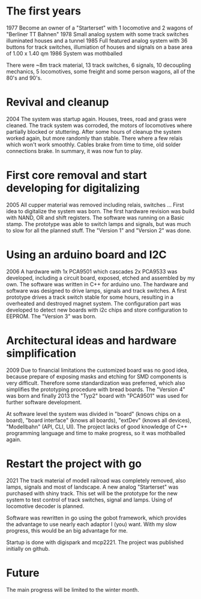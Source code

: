 # The first years
1977 Become an owner of a "Starterset" with 1 locomotive and 2 wagons of "Berliner TT Bahnen"
1978 Small analog system with some track switches illuminated houses and a tunnel
1985 Full featured analog system with 36 buttons for track switches, illumiation of houses and signals on a base area of 1.00 x 1.40 qm
1986 System was mothballed

There were ~8m track material, 13 track switches, 6 signals, 10 decoupling mechanics, 5 locomotives, some freight and some person wagons, all of the 80's and 90's.

# Revival and cleanup
2004 The system was startup again. Houses, trees, road and grass were cleaned. The track system was corroded, the motors of locomotives where partially blocked or stuttering. 
After some hours of cleanup the system worked again, but more randomly than stable. There where a few relais which won't work smoothly.
Cables brake from time to time, old solder connections brake. In summary, it was now fun to play.

# First core removal and start developing for digitalizing
2005 All cupper material was removed including relais, switches ...
First idea to digitalize the system was born. The first hardware revision was build with NAND, OR and shift registers.
The software was running on a Basic stamp. The prototype was able to switch lamps and signals, but was much to slow for all the planned stuff.
The "Version 1" and "Version 2" was done.

# Using an arduino board and I2C
2006 A hardware with 1x PCA9501 which cascades 2x PCA9533 was developed, including a circuit board, exposed, etched and assembled by my own.
The software was written in C++ for arduino uno. The hardware and software was designed to drive lamps, signals and track switches. 
A first prototype drives a track switch stable for some hours, resulting in a overheated and destroyed magnet system.
The configuration part was developed to detect new boards with i2c chips and store configuration to EEPROM.
The "Version 3" was born.

# Architectural ideas and hardware simplification
2009 Due to financial limitations the customized board was no good idea, because prepare of exposing masks and etching for SMD components
is very difficult. Therefore some standardization was preferred, which also simplifies the prototyping procedure with bread boards.
The "Version 4" was born and finally 2013 the "Typ2" board with "PCA9501" was used for further software development.

At software level the system was divided in "board" (knows chips on a board), "board interface" (knows all boards), "extDev" (knows all devices), "Modellbahn" (API, CLI, UI).
The project lacks of good knowledge of C++ programming language and time to make progress, so it was mothballed again.

# Restart the project with go
2021 The track material of modell railroad was completely removed, also lamps, signals and most of landscape. 
A new analog "Starterset" was purchased with shiny track. This set will be the prototype for the new system to test 
control of track switches, signal and lamps. Using of locomotive decoder is planned.

Software was rewritten in go using the gobot framework, which provides the advantage to use nearly each adaptor I (you) want. 
With my slow progress, this would be an big advantage for me.

Startup is done with digispark and mcp2221. The project was published initially on github.

# Future
The main progress will be limited to the winter month.
